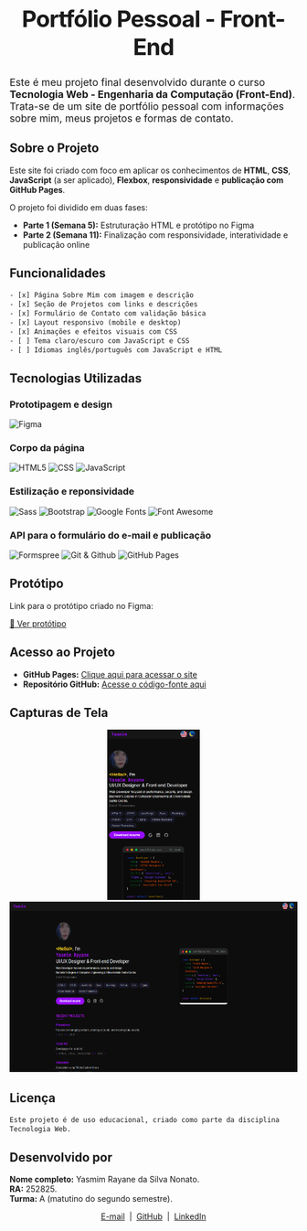 <h1 align="center" style="font-weight:700; font-size:2.5rem; letter-spacing:-1px;">Portfólio Pessoal - Front-End</h1>

<p style="font-size:1.1rem;">Este é meu projeto final desenvolvido durante o curso <strong>Tecnologia Web - Engenharia da Computação (Front-End)</strong>. Trata-se de um site de portfólio pessoal com informações sobre mim, meus projetos e formas de contato.</p>

<h2>Sobre o Projeto</h2>

Este site foi criado com foco em aplicar os conhecimentos de **HTML**, **CSS**, **JavaScript** (a ser aplicado), **Flexbox**, **responsividade** e **publicação com GitHub Pages**.

O projeto foi dividido em duas fases:
- **Parte 1 (Semana 5):** Estruturação HTML e protótipo no Figma  
- **Parte 2 (Semana 11):** Finalização com responsividade, interatividade e publicação online

<h2>Funcionalidades</h2>

    - [x] Página Sobre Mim com imagem e descrição
    - [x] Seção de Projetos com links e descrições
    - [x] Formulário de Contato com validação básica
    - [x] Layout responsivo (mobile e desktop)
    - [x] Animações e efeitos visuais com CSS
    - [ ] Tema claro/escuro com JavaScript e CSS
    - [ ] Idiomas inglês/português com JavaScript e HTML

## Tecnologias Utilizadas

<h3>Prototipagem e design</h3>

![Figma](https://img.shields.io/badge/Figma-000?logo=figma&logoColor=white)

<h3>Corpo da página</h3>

![HTML5](https://img.shields.io/badge/HTML5-000?logo=html5&logoColor=white)
![CSS](https://img.shields.io/badge/CSS-000?logo=css&logoColor=white)
![JavaScript](https://img.shields.io/badge/JavaScript-000?logo=JavaScript&logoColor=white)

<h3>Estilização e reponsividade</h3>

![Sass](https://img.shields.io/badge/Sass-000?logo=Sass&logoColor=white)
![Bootstrap](https://img.shields.io/badge/Bootstrap-000?logo=Bootstrap&logoColor=white)
![Google Fonts](https://img.shields.io/badge/Google%20Fonts-000?logo=Google-Fonts&logoColor=white)
![Font Awesome](https://img.shields.io/badge/Font%20Awesome-000?logo=Font-Awesome&logoColor=white)


<h3>API para o formulário do e-mail e publicação</h3>

![Formspree](https://img.shields.io/badge/Formspree-000?logo=Formspree&logoColor=white)
![Git & Github](https://img.shields.io/badge/Git%20&%20GitHub-000?logo=git&logoColor=white)
![GitHub Pages](https://img.shields.io/badge/Github%20Pages-000?logo=Github&logoColor=white)


<h2>Protótipo</h2>
Link para o protótipo criado no Figma:

[🔗 Ver protótipo](https://www.figma.com/proto/r6YEu3B7Mkz5T44HFqD08c/Portfolio-for-Web-Development?page-id=0%3A1&node-id=78-11601&viewport=874%2C-1136%2C0.5&t=JnigT85uKSAhLjnN-1&scaling=min-zoom&content-scaling=fixed&starting-point-node-id=78%3A11601)

<h2>Acesso ao Projeto</h2>

- **GitHub Pages:** [Clique aqui para acessar o site](https://yasmim-rayane.github.io/portfolio-front-end-parte1/)
- **Repositório GitHub:** [Acesse o código-fonte aqui](https://github.com/yasmim-rayane/portfolio-front-end-parte1)

<h2>Capturas de Tela</h2>

<div align="center">
    <img alt="Captura de tela do portfólio mobile" src="assets/images/screenshots/mobile-1.png" height="298"/>
    <img alt="Captura de tela do portfólio desktop" src="assets/images/screenshots/web-1.png" height="298"/>
</div>

<h2>Licença</h2>

    Este projeto é de uso educacional, criado como parte da disciplina Tecnologia Web.

<h2>Desenvolvido por</h2>

**Nome completo:** Yasmim Rayane da Silva Nonato.<br>
**RA:** 252825.<br>
**Turma:** A (matutino do segundo semestre).

<p align="center">
    <a href="mailto:silva.yasmimray@gmail.com" target="_blank">E-mail</a> &nbsp;|&nbsp;
    <a href="https://github.com/yasmim-rayane" target="_blank">GitHub</a> &nbsp;|&nbsp;
    <a href="https://www.linkedin.com/in/yasmimrayane" target="_blank">LinkedIn</a>
</p>